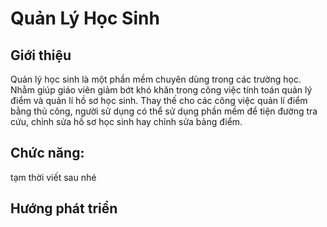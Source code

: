 # Quản Lý Học Sinh
## Giới thiệu
  Quản lý  học sinh là một phần mềm chuyên dùng trong các trường học. Nhằm giúp giáo viên giảm bớt khó khăn trong công việc tính toán quản
 lý điểm và quản lí hồ sơ học sinh. Thay thế cho các công việc quản lí điểm bằng thủ công, người sử dụng có thể sử dụng phần mềm để tiện đường tra cứu, chỉnh sửa hồ sơ học sinh hay chỉnh sửa bảng điểm.
 ## Chức năng:
 tạm thời viết sau nhé
 
 ## Hướng phát triển
 
  

